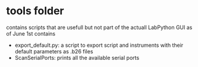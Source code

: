 #  tools folder
contains scripts that are usefull but not part of the actuall LabPython GUI
as of June 1st contains
- export_default.py: a script to export script and instruments with their default parameters as .b26 files
- ScanSerialPorts: prints all the available serial ports
